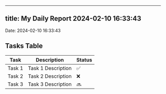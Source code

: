 
---
title: My Daily Report 2024-02-10 16:33:43
---

Date: 2024-02-10 16:33:43

## Tasks Table

| Task | Description | Status |
|------|-------------|--------|
| Task 1 | Task 1 Description | ✅ |
| Task 2 | Task 2 Description | ❌ |
| Task 3 | Task 3 Description | 🔜 |
